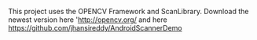 This project uses the OPENCV Framework and ScanLibrary. Download the newest version here 'http://opencv.org/ and here https://github.com/jhansireddy/AndroidScannerDemo
